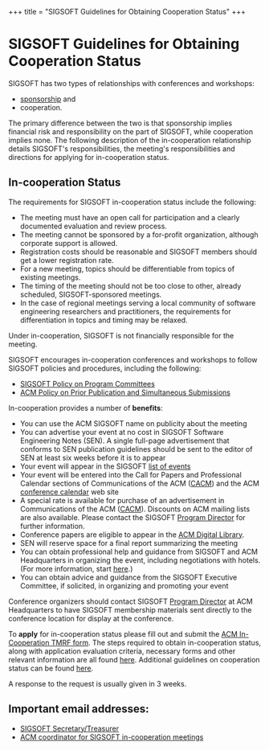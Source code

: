 +++
title = "SIGSOFT Guidelines for Obtaining Cooperation Status"
+++

SIGSOFT Guidelines for Obtaining Cooperation Status
===================================================

SIGSOFT has two types of relationships with conferences and workshops:

*   [sponsorship](/policies/sponsorship) and
*   cooperation.

The primary difference between the two is that sponsorship implies financial risk and responsibility on the part of SIGSOFT, while cooperation implies none. The following description of the in-cooperation relationship details SIGSOFT's responsibilities, the meeting's responsibilities and directions for applying for in-cooperation status.

In-cooperation Status
---------------------

The requirements for SIGSOFT in-cooperation status include the following:

*   The meeting must have an open call for participation and a clearly documented evaluation and review process.
*   The meeting cannot be sponsored by a for-profit organization, although corporate support is allowed.
*   Registration costs should be reasonable and SIGSOFT members should get a lower registration rate.
*   For a new meeting, topics should be differentiable from topics of existing meetings.
*   The timing of the meeting should not be too close to other, already scheduled, SIGSOFT-sponsored meetings.
*   In the case of regional meetings serving a local community of software engineering researchers and practitioners, the requirements for differentiation in topics and timing may be relaxed.

Under in-cooperation, SIGSOFT is not financially responsible for the meeting.

SIGSOFT encourages in-cooperation conferences and workshops to follow SIGSOFT policies and procedures, including the following:

*   [SIGSOFT Policy on Program Committees](/policies/PCpolicy.html)
*   [ACM Policy on Prior Publication and Simultaneous Submissions](http://www.acm.org/publications/policies/sim_submissions)

In-cooperation provides a number of **benefits**:

*   You can use the ACM SIGSOFT name on publicity about the meeting
*   You can advertise your event at no cost in SIGSOFT Software Engineering Notes (SEN). A single full-page advertisement that conforms to SEN publication guidelines should be sent to the editor of SEN at least six weeks before it is to appear
*   Your event will appear in the SIGSOFT [list of events](/event)
*   Your event will be entered into the Call for Papers and Professional Calendar sections of Communications of the ACM ([CACM](http://www.acm.org/cacm/)) and the ACM [conference calendar](http://campus.acm.org/calendar/) web site
*   A special rate is available for purchase of an advertisement in Communications of the ACM ([CACM](http://www.acm.org/cacm/)). Discounts on ACM mailing lists are also available. Please contact the SIGSOFT [Program Director](/contact/) for further information.
*   Conference papers are eligible to appear in the [ACM Digital Library](http://dl.acm.org/).
*   SEN will reserve space for a final report summarizing the meeting
*   You can obtain professional help and guidance from SIGSOFT and ACM Headquarters in organizing the event, including negotiations with hotels. (For more information, start [here](/event).)
*   You can obtain advice and guidance from the SIGSOFT Executive Committee, if solicited, in organizing and promoting your event

Conference organizers should contact SIGSOFT [Program Director](/contact/) at ACM Headquarters to have SIGSOFT membership materials sent directly to the conference location for display at the conference.

To **apply** for in-cooperation status please fill out and submit the [ACM In-Cooperation TMRF form](http://www.acm.org/sigs/volunteer_resources/conference_manual/incoop). The steps required to obtain in-cooperation status, along with application evaluation criteria, necessary forms and other relevant information are all found [here](http://www.acm.org/sigs/volunteer_resources/conference_manual/incoop). Additional guidelines on cooperation status can be found [here](http://www.acm.org/sigs/volunteer_resources/conference_manual/1-3incop).

A response to the request is usually given in 3 weeks.

Important email addresses:
--------------------------

*   [SIGSOFT Secretary/Treasurer](mailto:treasurer_sigsoft@acm.org)
*   [ACM coordinator for SIGSOFT in-cooperation meetings](mailto:incoop@acm.org)
